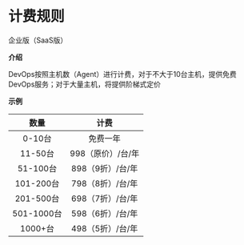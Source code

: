 # 计费规则

企业版（SaaS版）

**介绍**

DevOps按照主机数（Agent）进行计费，对于不大于10台主机，提供免费DevOps服务；对于大量主机，将提供阶梯式定价

**示例**


| 数量      |    计费 |
| :--------: | :--------:|
| 0-10台  | 免费一年 |
| 11-50台  | 998（原价）/台/年 |
| 51-100台  | 898（9折）/台/年 |
| 101-200台  | 798（8折）/台/年 |
| 201-500台  | 698（7折）/台/年 |
| 501-1000台  | 598（6折）/台/年 |
| 1000+台  | 498（5折）/台/年 |

